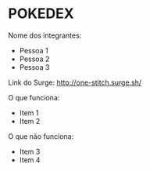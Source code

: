 # POKEDEX

Nome dos integrantes: 
- Pessoa 1
- Pessoa 2
- Pessoa 3

Link do Surge: http://one-stitch.surge.sh/

O que funciona:
- Item 1
- Item 2

O que não funciona: 
- Item 3
- Item 4
